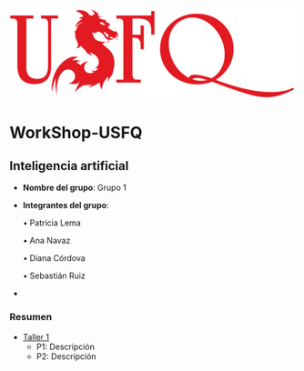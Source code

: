 ![USFQ-LOGO](/Taller1/images/usfq-red.png)
# WorkShop-USFQ
## Inteligencia artificial

- **Nombre del grupo**: Grupo 1
- **Integrantes del grupo**:

    • Patricia Lema

    • Ana Navaz

    • Diana Córdova
    
    • Sebastián Ruiz
- 

### Resumen
- [Taller 1](/Taller1/README.md)
  - P1: Descripción 
  - P2: Descripción

